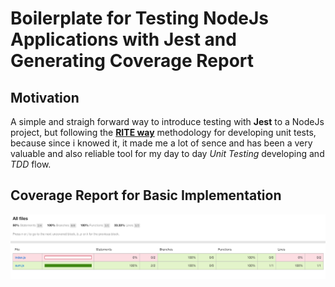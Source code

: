 # Boilerplate for Testing NodeJs Applications with Jest and Generating Coverage Report

## Motivation

A simple and straigh forward way to introduce testing with __Jest__ to a NodeJs project, but following the [__RITE way__](https://medium.com/javascript-scene/tdd-the-rite-way-53c9b46f45e3) methodology for developing unit tests, because since i knowed it, it made me a lot of sence and has been a very valuable and also reliable tool for my day to day _Unit Testing_ developing and _TDD_ flow.

## Coverage Report for Basic Implementation

![Coverage Report](./coverage_report.png)
